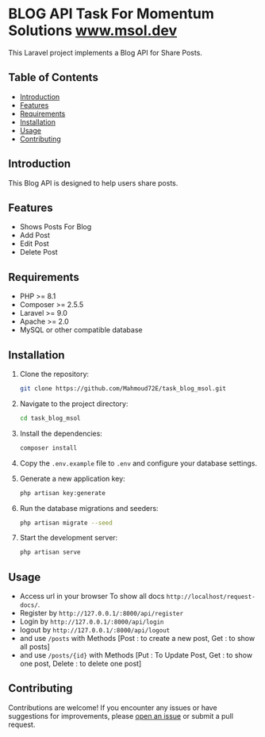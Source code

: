 # BLOG API Task For Momentum Solutions www.msol.dev

This Laravel project implements a Blog API for Share Posts. 

## Table of Contents

- [Introduction](#introduction)
- [Features](#features)
- [Requirements](#requirements)
- [Installation](#installation)
- [Usage](#usage)
- [Contributing](#contributing)

## Introduction

This Blog API is designed to help users share posts.

## Features

- Shows Posts For Blog
- Add Post
- Edit Post
- Delete Post

## Requirements

- PHP >= 8.1
- Composer >= 2.5.5
- Laravel >= 9.0
- Apache >= 2.0
- MySQL or other compatible database

## Installation

1. Clone the repository:

   ```bash
   git clone https://github.com/Mahmoud72E/task_blog_msol.git
   ```

2. Navigate to the project directory:

   ```bash
   cd task_blog_msol
   ```

3. Install the dependencies:

   ```bash
   composer install
   ```

4. Copy the `.env.example` file to `.env` and configure your database settings.

5. Generate a new application key:

   ```bash
   php artisan key:generate
   ```

6. Run the database migrations and seeders:

   ```bash
   php artisan migrate --seed
   ```

7. Start the development server:

   ```bash
   php artisan serve
   ```

## Usage

- Access url in your browser To show all docs `http://localhost/request-docs/`.
- Register by `http://127.0.0.1/:8000/api/register`
- Login by `http://127.0.0.1/:8000/api/login`
- logout by `http://127.0.0.1/:8000/api/logout`
- and use `/posts` with Methods [Post : to create a new post, Get : to show all posts]
- and use `/posts/{id}` with Methods [Put : To Update Post, Get : to show one post, Delete : to delete one post]

## Contributing

Contributions are welcome! If you encounter any issues or have suggestions for improvements, please [open an issue](https://github.com/Mahmoud72E/task_blog_msol/issues) or submit a pull request.
